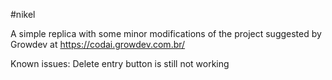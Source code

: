 #nikel

A simple replica with some minor modifications of the project suggested by Growdev at https://codai.growdev.com.br/

Known issues:
Delete entry button is still not working


